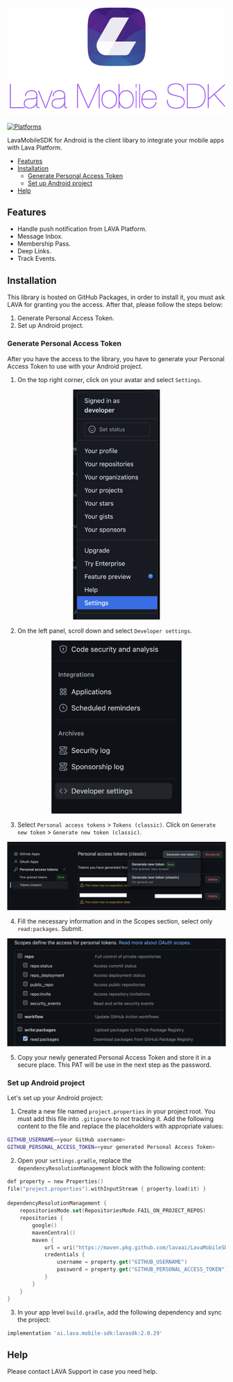 <p align="center">
    <img src="Images/LavaSDK.png" width="500" alt="LavaSDK"/>
</p>


[![Platforms](https://img.shields.io/badge/Platforms-Android-green?style=flat-square)](https://img.shields.io/badge/Platforms-Android-green?style=flat-square)

LavaMobileSDK for Android is the client libary to integrate your mobile apps with Lava Platform.

- [Features](#features)
- [Installation](#installation)
  - [Generate Personal Access Token](#generate-personal-access-token)
  - [Set up Android project](#set-up-android-project)
- [Help](#help)


## Features

- Handle push notification from LAVA Platform.
- Message Inbox.
- Membership Pass.
- Deep Links.
- Track Events.

## Installation
This library is hosted on GitHub Packages, in order to install it, you must ask LAVA for granting you the access. After that, please follow the steps below:
1. Generate Personal Access Token.
2. Set up Android project.

### Generate Personal Access Token
After you have the access to the library, you have to generate your Personal Access Token to use with your Android project.

1. On the top right corner, click on your avatar and select `Settings`.

<p align="center">
    <img src="Images/Generate-PAT-01.png" width="200" alt="PAT 01"/>
</p>

2. On the left panel, scroll down and select `Developer settings`.

<p align="center">
    <img src="Images/Generate-PAT-02.png" width="300" alt="PAT 02"/>
</p>

3. Select `Personal access tokens` > `Tokens (classic)`. Click on `Generate new token` > `Generate new token (classic)`.

<p align="center">
    <img src="Images/Generate-PAT-03.png" width="600" alt="PAT 03"/>
</p>


4. Fill the necessary information and in the Scopes section, select only `read:packages`. Submit.

<p align="center">
    <img src="Images/Generate-PAT-04.png" width="600" alt="PAT 04"/>
</p>

5. Copy your newly generated Personal Access Token and store it in a secure place. This PAT will be use in the next step as the password.

### Set up Android project
Let's set up your Android project:

1. Create a new file named `project.properties` in your project root. You must add this file into `.gitignore` to not tracking it. Add the following content to the file and replace the placeholders with appropriate values:

```bash
GITHUB_USERNAME=<your GitHub username>
GITHUB_PERSONAL_ACCESS_TOKEN=<your generated Personal Access Token>
```

2. Open your `settings.gradle`, replace the `dependencyResolutionManagement` block with the following content:

```kotlin
def property = new Properties()
file("project.properties").withInputStream { property.load(it) }

dependencyResolutionManagement {
    repositoriesMode.set(RepositoriesMode.FAIL_ON_PROJECT_REPOS)
    repositories {
        google()
        mavenCentral()
        maven {
            url = uri("https://maven.pkg.github.com/lavaai/LavaMobileSDK-Android")
            credentials {
                username = property.get("GITHUB_USERNAME")
                password = property.get("GITHUB_PERSONAL_ACCESS_TOKEN")
            }
        }
    }
}
```

3. In your app level `build.gradle`, add the following dependency and sync the project:

```groovy
implementation 'ai.lava.mobile-sdk:lavasdk:2.0.29'
```

## Help
Please contact LAVA Support in case you need help.







